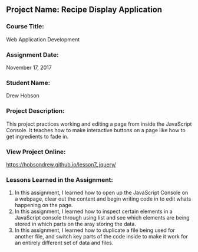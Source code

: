 ## Project Name:  Recipe Display Application

### Course Title:
Web Application Development

### Assignment Date:  
November 17, 2017

### Student Name:  
Drew Hobson

### Project Description:
This project practices working and editing a page from inside the JavaScript Console. It teaches how to make interactive buttons on a page like how to get ingredients to fade in.

### View Project Online:
https://hobsondrew.github.io/lesson7_jquery/

### Lessons Learned in the Assignment:
1. In this assignment, I learned how to open up the JavaScript Console on a webpage, clear out the content and begin writing code in to edit whats happening on the page. 
2. In this assignment, I learned how to inspect certain elements in a JavaScript console through using list and see which elements are being stored in which parts on the aray storing the data.
3. In this assignment, I learned how to duplicate a file being used for another file, and switch key parts of the code inside to make it work for an entirely different set of data and files. 

